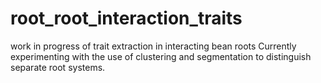 # root_root_interaction_traits
work in progress of trait extraction in interacting bean roots
Currently experimenting with the use of clustering and segmentation to distinguish separate root systems.
